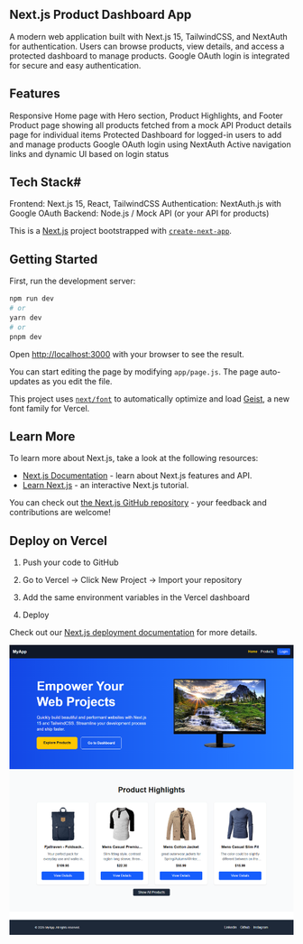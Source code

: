 ## Next.js Product Dashboard App

A modern web application built with Next.js 15, TailwindCSS, and NextAuth for authentication. Users can browse products, view details, and access a protected dashboard to manage products. Google OAuth login is integrated for secure and easy authentication.

## Features

 Responsive Home page with Hero section, Product Highlights, and Footer
 Product page showing all products fetched from a mock API
 Product details page for individual items
 Protected Dashboard for logged-in users to add and manage products
 Google OAuth login using NextAuth
 Active navigation links and dynamic UI based on login status

## Tech Stack# 

 Frontend: Next.js 15, React, TailwindCSS
 Authentication: NextAuth.js with Google OAuth
 Backend: Node.js / Mock API (or your API for products)

This is a [Next.js](https://nextjs.org) project bootstrapped with [`create-next-app`](https://github.com/vercel/next.js/tree/canary/packages/create-next-app).

## Getting Started

First, run the development server:

```bash
npm run dev
# or
yarn dev
# or
pnpm dev
```

Open [http://localhost:3000](http://localhost:3000) with your browser to see the result.

You can start editing the page by modifying `app/page.js`. The page auto-updates as you edit the file.

This project uses [`next/font`](https://nextjs.org/docs/app/building-your-application/optimizing/fonts) to automatically optimize and load [Geist](https://vercel.com/font), a new font family for Vercel.

## Learn More

To learn more about Next.js, take a look at the following resources:

- [Next.js Documentation](https://nextjs.org/docs) - learn about Next.js features and API.
- [Learn Next.js](https://nextjs.org/learn) - an interactive Next.js tutorial.

You can check out [the Next.js GitHub repository](https://github.com/vercel/next.js) - your feedback and contributions are welcome!

## Deploy on Vercel

1. Push your code to GitHub

2. Go to Vercel
 → Click New Project → Import your repository

3. Add the same environment variables in the Vercel dashboard

4. Deploy

Check out our [Next.js deployment documentation](https://nextjs.org/docs/app/building-your-application/deploying) for more details.

![Project Logo](./public/my-app.png)